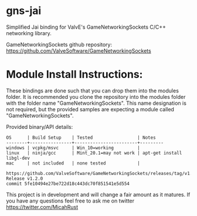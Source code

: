 # gns-jai

Simplified Jai binding for ValvE's GameNetworkingSockets C/C++ networking library.

GameNetworkingSockets github repository: https://github.com/ValveSoftware/GameNetworkingSockets

Module Install Instructions:
============================

These bindings are done such that you can drop them into the modules folder. It is recommended you clone the repository into the modules folder with the folder name "GameNetworkingSockets". This name designation is not required, but the provided samples are expecting a module called "GameNetworkingSockets".

Provided binary/API details:
```
OS      | Build Setup    | Tested                 | Notes
--------+----------------+------------------------+---------
windows | vcpkg/msvc     | Win_10=working         |
linux   | ninja/gcc      | Mint_20.1=may not work | apt-get install libgl-dev
mac     | not included   | none tested            |

https://github.com/ValveSoftware/GameNetworkingSockets/releases/tag/v1.2.0
Release v1.2.0
commit 5fe10494e27be722d18c443dc70f851541e5d554
```

This project is in development and will change a fair amount as it matures. If you have any questions feel free to ask me on twitter https://twitter.com/MicahRust